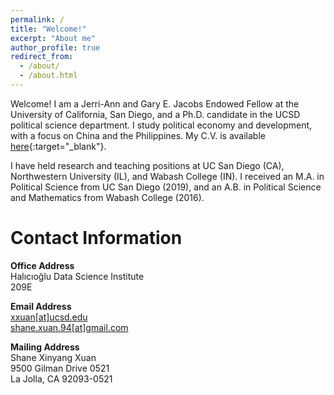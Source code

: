 ```yaml
---
permalink: /
title: "Welcome!"
excerpt: "About me"
author_profile: true
redirect_from: 
  - /about/
  - /about.html
---
```


Welcome! I am a Jerri-Ann and Gary E. Jacobs Endowed Fellow at the University of California, San Diego, and a Ph.D. candidate in the UCSD political science department. I study political economy and development, with a focus on China and the Philippines. My C.V. is available [here](../files/xuan-cv2020.pdf "cv"){:target="_blank"}.  

I have held research and teaching positions at UC San Diego (CA), Northwestern University (IL), and Wabash College (IN). I received an M.A. in Political Science from UC San Diego (2019), and an A.B. in Political Science and Mathematics from Wabash College (2016). 

Contact Information
======
__Office Address__  
Halıcıoğlu Data Science Institute  
209E  

__Email Address__  
[xxuan[at]ucsd.edu](mailto:shane.xuan.94@gmail.com)  
[shane.xuan.94[at]gmail.com](mailto:shane.xuan.94@gmail.com)  

__Mailing Address__  
Shane Xinyang Xuan  
9500 Gilman Drive 0521  
La Jolla, CA 92093-0521  
